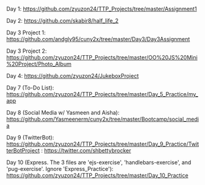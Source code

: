 Day 1: https://github.com/zyuzon24/TTP_Projects/tree/master/Assignment1

Day 2: https://github.com/skabir8/half_life_2

Day 3 Project 1: https://github.com/andgly95/cuny2x/tree/master/Day3/Day3Assignment

Day 3 Project 2: https://github.com/zyuzon24/TTP_Projects/tree/master/OO%20JS%20Mini%20Project/Photo_Album

Day 4: https://github.com/zyuzon24/JukeboxProject

Day 7 (To-Do List): https://github.com/zyuzon24/TTP_Projects/tree/master/Day_5_Practice/my_app

Day 8 (Social Media w/ Yasmeen and Aisha): https://github.com/Yasmeenerm/cuny2x/tree/master/Bootcamp/social_media

Day 9 (TwitterBot): https://github.com/zyuzon24/TTP_Projects/tree/master/Day_9_Practice/TwitterBotProject
                  : https://twitter.com/shbettybrocker

Day 10 (Express. The 3 files are 'ejs-exercise', 'handlebars-exercise', and 'pug-exercise'. Ignore 'Express_Practice'): https://github.com/zyuzon24/TTP_Projects/tree/master/Day_10_Practice
